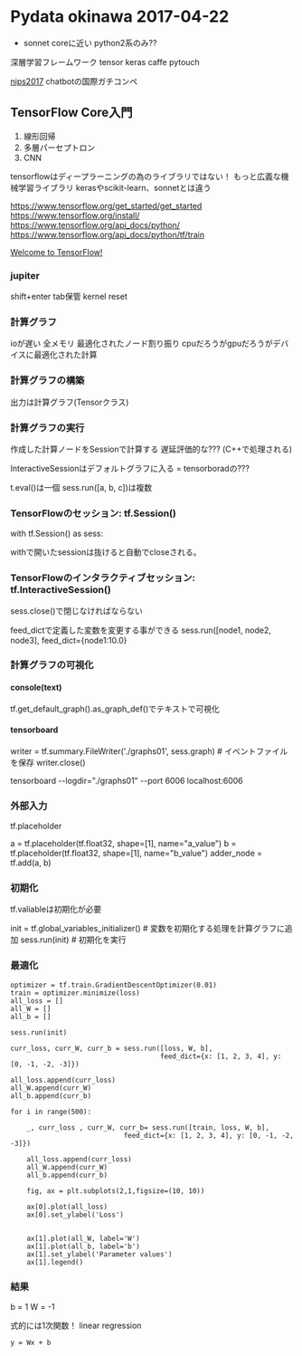 # Pydata okinawa 2017-04-22

- sonnet coreに近い python2系のみ??

深層学習フレームワーク
tensor
keras
caffe
pytouch

[nips2017](https://nips.cc/)
chatbotの国際ガチコンペ

## TensorFlow Core入門

1. 線形回帰
2. 多層パーセプトロン
3. CNN


tensorflowはディープラーニングの為のライブラリではない！
もっと広義な機械学習ライブラリ
kerasやscikit-learn、sonnetとは違う

https://www.tensorflow.org/get_started/get_started
https://www.tensorflow.org/install/
https://www.tensorflow.org/api_docs/python/
https://www.tensorflow.org/api_docs/python/tf/train


[Welcome to TensorFlow!](http://web.stanford.edu/class/cs20si/lectures/slides_01.pdf)


### jupiter

shift+enter
tab保管
kernel reset

### 計算グラフ

ioが遅い 全メモリ 最適化されたノード割り振り
cpuだろうがgpuだろうがデバイスに最適化された計算

### 計算グラフの構築

出力は計算グラフ(Tensorクラス)

### 計算グラフの実行

作成した計算ノードをSessionで計算する
遅延評価的な???
(C++で処理される)

InteractiveSessionはデフォルトグラフに入る = tensorboradの???

t.eval()は一個
sess.run([a, b, c])は複数

### TensorFlowのセッション: tf.Session()

with tf.Session() as sess:

withで開いたsessionは抜けると自動でcloseされる。

### TensorFlowのインタラクティブセッション: tf.InteractiveSession()

sess.close()で閉じなければならない


feed_dictで定義した変数を変更する事ができる
sess.run([node1, node2, node3], feed_dict={node1:10.0}


### 計算グラフの可視化

#### console(text)

tf.get_default_graph().as_graph_def()でテキストで可視化

#### tensorboard

writer = tf.summary.FileWriter('./graphs01', sess.graph)  # イベントファイルを保存
writer.close()

tensorboard --logdir="./graphs01" --port 6006
localhost:6006


### 外部入力

tf.placeholder

a = tf.placeholder(tf.float32, shape=[1], name="a_value")
b = tf.placeholder(tf.float32, shape=[1], name="b_value")
adder_node = tf.add(a, b)

### 初期化

tf.valiableは初期化が必要

init = tf.global_variables_initializer()  # 変数を初期化する処理を計算グラフに追加
sess.run(init) # 初期化を実行

### 最適化

```
optimizer = tf.train.GradientDescentOptimizer(0.01)
train = optimizer.minimize(loss)
all_loss = []
all_W = []
all_b = []

sess.run(init)

curr_loss, curr_W, curr_b = sess.run([loss, W, b],
                                     feed_dict={x: [1, 2, 3, 4], y: [0, -1, -2, -3]})

all_loss.append(curr_loss)
all_W.append(curr_W)
all_b.append(curr_b)

for i in range(500):

    _, curr_loss , curr_W, curr_b= sess.run([train, loss, W, b],
                            feed_dict={x: [1, 2, 3, 4], y: [0, -1, -2, -3]})

    all_loss.append(curr_loss)
    all_W.append(curr_W)
    all_b.append(curr_b)

    fig, ax = plt.subplots(2,1,figsize=(10, 10))

    ax[0].plot(all_loss)
    ax[0].set_ylabel('Loss')


    ax[1].plot(all_W, label='W')
    ax[1].plot(all_b, label='b')
    ax[1].set_ylabel('Parameter values')
    ax[1].legend()
```


### 結果

b = 1
W = -1

式的には1次関数！
linear regression

```
y = Wx + b
```

#
